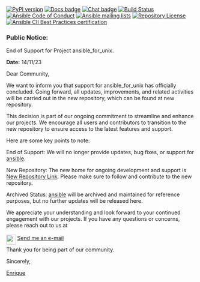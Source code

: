 [![PyPI version](https://img.shields.io/pypi/v/ansible-core.svg)](https://pypi.org/project/ansible-core)
[![Docs badge](https://img.shields.io/badge/docs-latest-brightgreen.svg)](https://docs.ansible.com/ansible/latest/)
[![Chat badge](https://img.shields.io/badge/chat-IRC-brightgreen.svg)](https://docs.ansible.com/ansible/latest/community/communication.html)
[![Build Status](https://dev.azure.com/ansible/ansible/_apis/build/status/CI?branchName=devel)](https://dev.azure.com/ansible/ansible/_build/latest?definitionId=20&branchName=devel)
[![Ansible Code of Conduct](https://img.shields.io/badge/code%20of%20conduct-Ansible-silver.svg)](https://docs.ansible.com/ansible/latest/community/code_of_conduct.html)
[![Ansible mailing lists](https://img.shields.io/badge/mailing%20lists-Ansible-orange.svg)](https://docs.ansible.com/ansible/latest/community/communication.html#mailing-list-information)
[![Repository License](https://img.shields.io/badge/license-GPL%20v3.0-brightgreen.svg)](COPYING)
[![Ansible CII Best Practices certification](https://bestpractices.coreinfrastructure.org/projects/2372/badge)](https://bestpractices.coreinfrastructure.org/projects/2372)

### Public Notice:

End of Support for Project ansible_for_unix.

**Date:** 14/11/23

Dear Community,

We want to inform you that support for ansible_for_unix has officially concluded. Going forward, all updates, improvements, and related activities will be carried out in the new repository, which can be found at new repository.

This decision is part of our ongoing commitment to streamline and enhance our projects. We encourage all users and contributors to transition to the new repository to ensure access to the latest features and support.

Here are some key points to note:

End of Support: We will no longer provide updates, bug fixes, or support for [ansible](https://github.com/eefloresb/ansible_for_unix).

New Repository: The new home for ongoing development and support is [New Repository Link](https://github.com/2000923/ansible). Please make sure to follow and contribute to the new repository.

Archived Status: [ansible](https://github.com/eefloresb/ansible_for_unix) will be archived and maintained for reference purposes, but no further updates will be released here.

We appreciate your understanding and look forward to your continued engagement with our projects. If you have any questions or concerns, please reach out to us at
<br /><br />
<a href="mailto:2000923@unmsm.edu.pe">Send me an e-mail
  <img align="left" width="26px" src="https://raw.githubusercontent.com/gilbarbara/logos/main/logos/google-gmail.svg" />
</a>
<br/>

Thank you for being part of our community.

Sincerely,

[Enrique](https://www.linkedin.com/in/edwin-enrique-flores-bautista/)
